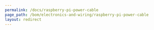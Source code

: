 ```yaml
---
permalink: /docs/raspberry-pi-power-cable
page_path: /bom/electronics-and-wiring/raspberry-pi-power-cable
layout: redirect
---
```


